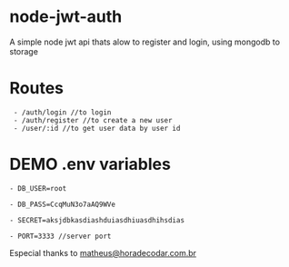 # node-jwt-auth

A simple node jwt api thats alow to register and login, using mongodb to storage

# Routes

     - /auth/login //to login
     - /auth/register //to create a new user
     - /user/:id //to get user data by user id

 
 # DEMO .env variables

    - DB_USER=root
    
    - DB_PASS=CcqMuN3o7aAQ9WVe
    
    - SECRET=aksjdbkasdiashduiasdhiuasdhihsdias
    
    - PORT=3333 //server port
    
 Especial thanks to matheus@horadecodar.com.br
